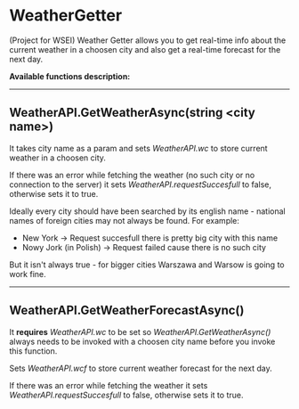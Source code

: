 # WeatherGetter
(Project for WSEI) Weather Getter allows you to get real-time info about the current weather in a choosen city and also get a real-time forecast for the next day.

**Available functions description:**
___
## WeatherAPI.GetWeatherAsync(string \<city name\>)
It takes city name as a param and sets *WeatherAPI.wc* to store current weather in a choosen city.

If there was an error while fetching the weather (no such city or no connection to the server) it sets *WeatherAPI.requestSuccesfull* to false, otherwise sets it to true.

Ideally every city should have been searched by its english name - national names of foreign cities may not always be found.
For example:
- New York -> Request succesfull there is pretty big city with this name
- Nowy Jork (in Polish) -> Request failed cause there is no such city

But it isn't always true - for bigger cities Warszawa and Warsow is going to work fine.
___
## WeatherAPI.GetWeatherForecastAsync()
It **requires** *WeatherAPI.wc* to be set so *WeatherAPI.GetWeatherAsync()* always needs to be invoked with a choosen city name before you invoke this function.

Sets *WeatherAPI.wcf* to store current weather forecast for the next day.

If there was an error while fetching the weather it sets *WeatherAPI.requestSuccesfull* to false, otherwise sets it to true.

